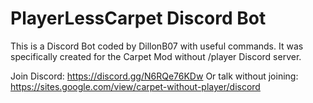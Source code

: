# PlayerLessCarpet Discord Bot
This is a Discord Bot coded by DillonB07 with useful commands. 
It was specifically created for the Carpet Mod without /player Discord server.

Join Discord: https://discord.gg/N6RQe76KDw
Or talk without joining: https://sites.google.com/view/carpet-without-player/discord